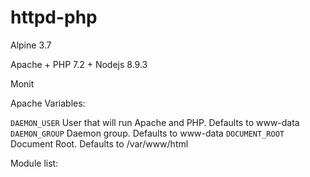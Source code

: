 # httpd-php
Alpine 3.7 

Apache + PHP 7.2 + Nodejs 8.9.3

Monit

Apache Variables:

`DAEMON_USER` User that will run Apache and PHP. Defaults to www-data
`DAEMON_GROUP` Daemon group. Defaults to www-data
`DOCUMENT_ROOT` Document Root. Defaults to /var/www/html


Module list:


